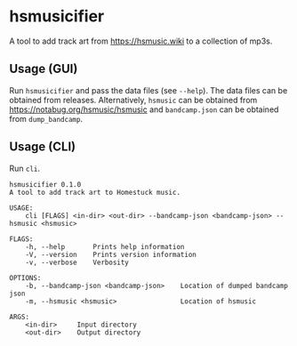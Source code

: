 # hsmusicifier

A tool to add track art from https://hsmusic.wiki to a collection of mp3s.

## Usage (GUI)
Run `hsmusicifier` and pass the data files (see `--help`). The data files can be obtained from releases. Alternatively, `hsmusic` can be obtained from https://notabug.org/hsmusic/hsmusic and `bandcamp.json` can be obtained from `dump_bandcamp`.

## Usage (CLI)
Run `cli`.

```
hsmusicifier 0.1.0
A tool to add track art to Homestuck music.

USAGE:
    cli [FLAGS] <in-dir> <out-dir> --bandcamp-json <bandcamp-json> --hsmusic <hsmusic>

FLAGS:
    -h, --help       Prints help information
    -V, --version    Prints version information
    -v, --verbose    Verbosity

OPTIONS:
    -b, --bandcamp-json <bandcamp-json>    Location of dumped bandcamp json
    -m, --hsmusic <hsmusic>                Location of hsmusic

ARGS:
    <in-dir>     Input directory
    <out-dir>    Output directory
```
